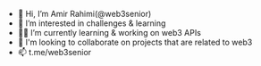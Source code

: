 - 👋 Hi, I’m Amir Rahimi(@web3senior)
- 💛 I’m interested in challenges & learning
- 👨‍💻 I’m currently learning & working on web3 APIs
- 💞️ I'm looking to collaborate on projects that are related to web3
- 📫 t.me/web3senior

<!---
web3senior/web3senior is a ✨ special ✨ repository because its `README.md` (this file) appears on your GitHub profile.
You can click the Preview link to take a look at your changes.
--->
